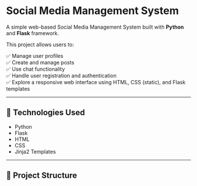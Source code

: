 # Social Media Management System

A simple web-based Social Media Management System built with **Python** and **Flask** framework.

This project allows users to:

✅ Manage user profiles  
✅ Create and manage posts  
✅ Use chat functionality  
✅ Handle user registration and authentication  
✅ Explore a responsive web interface using HTML, CSS (static), and Flask templates  

---

## 🚀 Technologies Used

- Python
- Flask
- HTML
- CSS
- Jinja2 Templates

---

## 📂 Project Structure

